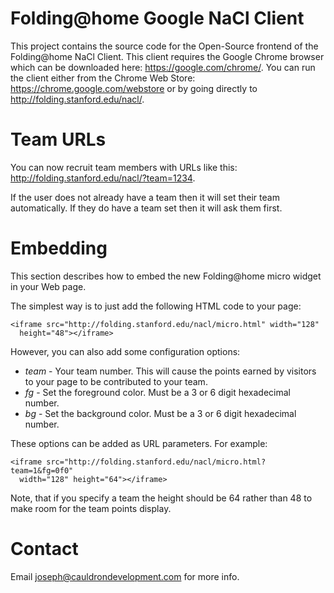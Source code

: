 Folding@home Google NaCl Client
===============================

This project contains the source code for the Open-Source frontend of
the Folding@home NaCl Client.  This client requires the Google Chrome
browser which can be downloaded here: https://google.com/chrome/.  You
can run the client either from the Chrome Web Store:
https://chrome.google.com/webstore or by going directly to
http://folding.stanford.edu/nacl/.

# Team URLs
You can now recruit team members with URLs like this:
  http://folding.stanford.edu/nacl/?team=1234.

If the user does not already have a team then it will set their team
automatically. If they do have a team set then it will ask them first.

# Embedding
This section describes how to embed the new Folding@home micro widget
in your Web page.

The simplest way is to just add the following HTML code to your page:

    <iframe src="http://folding.stanford.edu/nacl/micro.html" width="128"
      height="48"></iframe>

However, you can also add some configuration options:

 - *team* - Your team number.  This will cause the points earned by visitors
   to your page to be contributed to your team.
 - *fg* - Set the foreground color.  Must be a 3 or 6 digit hexadecimal number.
 - *bg* - Set the background color.  Must be a 3 or 6 digit hexadecimal number.

These options can be added as URL parameters.  For example:

    <iframe src="http://folding.stanford.edu/nacl/micro.html?team=1&fg=0f0"
      width="128" height="64"></iframe>

Note, that if you specify a team the height should be 64 rather than 48 to
make room for the team points display.

# Contact
Email joseph@cauldrondevelopment.com for more info.
